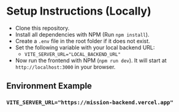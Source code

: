 # Setup Instructions (Locally)

- Clone this repository.
- Install all dependencies with NPM (Run `npm install`).
- Create a `.env` file in the root folder if it does not exist.
- Set the following variable with your local backend URL:
  - `VITE_SERVER_URL="LOCAL_BACKEND_URL"`
- Now run the frontend with NPM (`npm run dev`). It will start at `http://localhost:3000` in your browser.

## Environment Example

### `VITE_SERVER_URL="https://mission-backend.vercel.app"`

